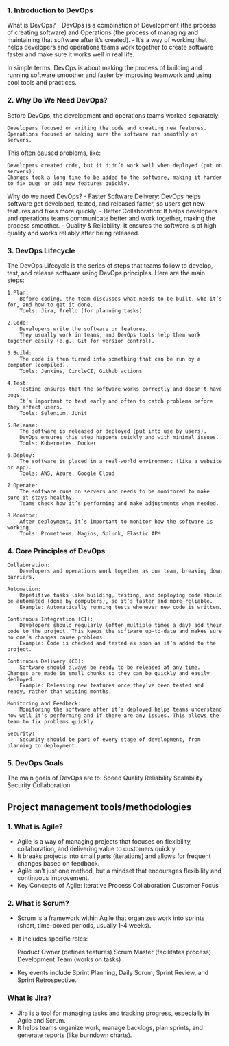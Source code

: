 ### 1. Introduction to DevOps

What is DevOps?
    - DevOps is a combination of Development (the process of creating software) and Operations (the process of managing and maintaining that software after it’s created).
    - It’s a way of working that helps developers and operations teams work together to create software faster and make sure it works well in real life.

In simple terms, DevOps is about making the process of building and running software smoother and faster by improving teamwork and using cool tools and practices.

### 2. Why Do We Need DevOps?

Before DevOps, the development and operations teams worked separately:

    Developers focused on writing the code and creating new features.
    Operations focused on making sure the software ran smoothly on servers.

This often caused problems, like:

    Developers created code, but it didn’t work well when deployed (put on servers).
    Changes took a long time to be added to the software, making it harder to fix bugs or add new features quickly.

Why do we need DevOps?
    - Faster Software Delivery: DevOps helps software get developed, tested, and released faster, so users get new features and fixes more quickly.
    - Better Collaboration: It helps developers and operations teams communicate better and work together, making the process smoother.
    - Quality & Reliability: It ensures the software is of high quality and works reliably after being released.


### 3. DevOps Lifecycle

The DevOps Lifecycle is the series of steps that teams follow to develop, test, and release software using DevOps principles. Here are the main steps:

    1.Plan:
        Before coding, the team discusses what needs to be built, who it’s for, and how to get it done.
        Tools: Jira, Trello (for planning tasks)

    2.Code:
        Developers write the software or features.
        They usually work in teams, and DevOps tools help them work together easily (e.g., Git for version control).

    3.Build:
        The code is then turned into something that can be run by a computer (compiled).
        Tools: Jenkins, CircleCI, Github actions

    4.Test:
        Testing ensures that the software works correctly and doesn’t have bugs.
        It’s important to test early and often to catch problems before they affect users.
        Tools: Selenium, JUnit

    5.Release:
        The software is released or deployed (put into use by users).
        DevOps ensures this step happens quickly and with minimal issues.
        Tools: Kubernetes, Docker

    6.Deploy:
        The software is placed in a real-world environment (like a website or app).
        Tools: AWS, Azure, Google Cloud

    7.Operate:
        The software runs on servers and needs to be monitored to make sure it stays healthy.
        Teams check how it’s performing and make adjustments when needed.

    8.Monitor:
        After deployment, it’s important to monitor how the software is working.
        Tools: Prometheus, Nagios, Splunk, Elastic APM 


### 4. Core Principles of DevOps
    Collaboration:
        Developers and operations work together as one team, breaking down barriers.

    Automation:
        Repetitive tasks like building, testing, and deploying code should be automated (done by computers), so it’s faster and more reliable.
        Example: Automatically running tests whenever new code is written.

    Continuous Integration (CI):
        Developers should regularly (often multiple times a day) add their code to the project. This keeps the software up-to-date and makes sure no one’s changes cause problems.
        Example: Code is checked and tested as soon as it’s added to the project.

    Continuous Delivery (CD):
        Software should always be ready to be released at any time. Changes are made in small chunks so they can be quickly and easily deployed.
        Example: Releasing new features once they’ve been tested and ready, rather than waiting months.

    Monitoring and Feedback:
        Monitoring the software after it’s deployed helps teams understand how well it’s performing and if there are any issues. This allows the team to fix problems quickly.

    Security:
        Security should be part of every stage of development, from planning to deployment.

    
### 5. DevOps Goals

The main goals of DevOps are to:
    Speed
    Quality
    Reliability
    Scalability
    Security
    Collaboration


## Project management tools/methodologies

### 1. What is Agile?
- Agile is a way of managing projects that focuses on flexibility, collaboration, and delivering value to customers quickly.
- It breaks projects into small parts (iterations) and allows for frequent changes based on feedback.
- Agile isn’t just one method, but a mindset that encourages flexibility and continuous improvement.
- Key Concepts of Agile:
    Iterative Process
    Collaboration
    Customer Focus

### 2. What is Scrum?
- Scrum is a framework within Agile that organizes work into sprints (short, time-boxed periods, usually 1-4 weeks).
- It includes specific roles:

    Product Owner (defines features)
    Scrum Master (facilitates process)
    Development Team (works on tasks)

- Key events include Sprint Planning, Daily Scrum, Sprint Review, and Sprint Retrospective.


### What is Jira?
- Jira is a tool for managing tasks and tracking progress, especially in Agile and Scrum.
- It helps teams organize work, manage backlogs, plan sprints, and generate reports (like burndown charts).
